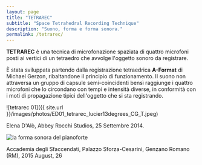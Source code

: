 ```yaml
---
layout: page
title: "TETRAREC"
subtitle: "Space Tetrahedral Recording Technique"
description: "Suono, forma e forma sonora."
permalink: /tetrarec/
---
```


**TETRAREC** è una tecnica di microfonazione spaziata di quattro microfoni posti ai vertici di un tetraedro che avvolge l'oggetto sonoro da registrare.

È stata sviluppata partendo dalla registrazione tetraedrica **A-Format** di Michael Gerzon, ribaltandone il principio di funzionamento. Il suono non attraversa un gruppo di capsule semi-coincidenti bensì raggiunge i quattro microfoni che lo circondano con tempi e intensità diverse, in conformità con i moti di propagazione tipici dell'oggetto che si sta registrando.

![tetrarec 01]({{ site.url }}/images/photos/ED01_tetrarec_lucier13degrees_CG_T.jpeg)
<figcaption>Elena D'Alò, Abbey Rocchi Studios, 25 Settembre 2014.</figcaption>

![la forma sonora del pianoforte](http://giuseppesilvi.com/images/20150826/IMG_2067_panlo.png)
<figcaption>Accademia degli Sfaccendati, Palazzo Sforza-Cesarini, Genzano Romano (RM), 2015 August, 26</figcaption>

